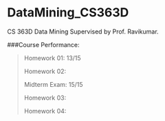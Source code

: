 DataMining_CS363D
=================

CS 363D Data Mining Supervised by Prof. Ravikumar. 

###Course Performance:
> Homework 01: 13/15
> 
> Homework 02: 
>
> Midterm Exam: 15/15
>
> Homework 03:
> 
> Homework 04:
> 

